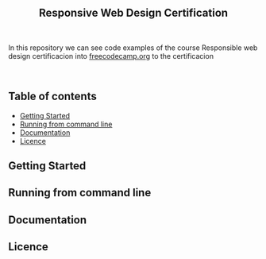 <h2 align="center"> Responsive Web Design Certification</h2>

<!-- A spacer -->
<p>&nbsp;</p>

<p>
In this repository we can see code examples of the course Responsible web design certificacion into <a href="https://www.freecodecamp.org/learn">freecodecamp.org</a> to the certificacion
</p>

<!-- A spacer -->
<p>&nbsp;</p>

## Table of contents

- [Getting Started](#getting-started)
- [Running from command line](#running-from-command-line)
- [Documentation](#documentation)
- [Licence](#licence)

## Getting Started

## Running from command line

## Documentation

## Licence
